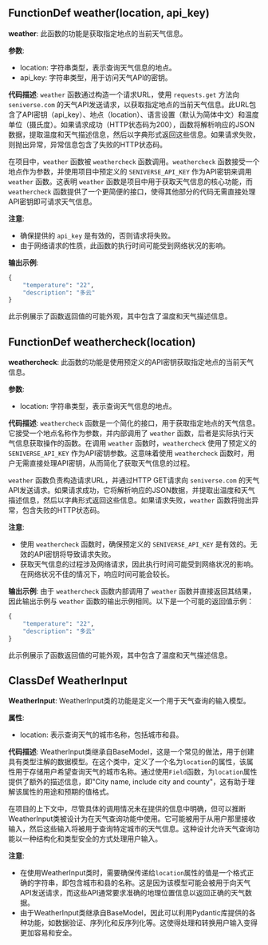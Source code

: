 ## FunctionDef weather(location, api_key)

**weather**: 此函数的功能是获取指定地点的当前天气信息。

**参数**:

- location: 字符串类型，表示查询天气信息的地点。
- api_key: 字符串类型，用于访问天气API的密钥。

**代码描述**:
`weather` 函数通过构造一个请求URL，使用 `requests.get` 方法向 `seniverse.com` 的天气API发送请求，以获取指定地点的当前天气信息。此URL包含了API密钥（api_key）、地点（location）、语言设置（默认为简体中文）和温度单位（摄氏度）。如果请求成功（HTTP状态码为200），函数将解析响应的JSON数据，提取温度和天气描述信息，然后以字典形式返回这些信息。如果请求失败，则抛出异常，异常信息包含了失败的HTTP状态码。

在项目中，`weather` 函数被 `weathercheck` 函数调用。`weathercheck` 函数接受一个地点作为参数，并使用项目中预定义的 `SENIVERSE_API_KEY` 作为API密钥来调用 `weather` 函数。这表明 `weather` 函数是项目中用于获取天气信息的核心功能，而 `weathercheck` 函数提供了一个更简便的接口，使得其他部分的代码无需直接处理API密钥即可请求天气信息。

**注意**:

- 确保提供的 `api_key` 是有效的，否则请求将失败。
- 由于网络请求的性质，此函数的执行时间可能受到网络状况的影响。

**输出示例**:

```python
{
    "temperature": "22",
    "description": "多云"
}
```

此示例展示了函数返回值的可能外观，其中包含了温度和天气描述信息。

## FunctionDef weathercheck(location)

**weathercheck**: 此函数的功能是使用预定义的API密钥获取指定地点的当前天气信息。

**参数**:

- location: 字符串类型，表示查询天气信息的地点。

**代码描述**:
`weathercheck` 函数是一个简化的接口，用于获取指定地点的天气信息。它接受一个地点名称作为参数，并内部调用了 `weather` 函数，后者是实际执行天气信息获取操作的函数。在调用 `weather` 函数时，`weathercheck` 使用了预定义的 `SENIVERSE_API_KEY` 作为API密钥参数。这意味着使用 `weathercheck` 函数时，用户无需直接处理API密钥，从而简化了获取天气信息的过程。

`weather` 函数负责构造请求URL，并通过HTTP GET请求向 `seniverse.com` 的天气API发送请求。如果请求成功，它将解析响应的JSON数据，并提取出温度和天气描述信息，然后以字典形式返回这些信息。如果请求失败，`weather` 函数将抛出异常，包含失败的HTTP状态码。

**注意**:

- 使用 `weathercheck` 函数时，确保预定义的 `SENIVERSE_API_KEY` 是有效的。无效的API密钥将导致请求失败。
- 获取天气信息的过程涉及网络请求，因此执行时间可能受到网络状况的影响。在网络状况不佳的情况下，响应时间可能会较长。

**输出示例**:
由于 `weathercheck` 函数内部调用了 `weather` 函数并直接返回其结果，因此输出示例与 `weather` 函数的输出示例相同。以下是一个可能的返回值示例：

```python
{
    "temperature": "22",
    "description": "多云"
}
```

此示例展示了函数返回值的可能外观，其中包含了温度和天气描述信息。

## ClassDef WeatherInput

**WeatherInput**: WeatherInput类的功能是定义一个用于天气查询的输入模型。

**属性**:

- location: 表示查询天气的城市名称，包括城市和县。

**代码描述**:
WeatherInput类继承自BaseModel，这是一个常见的做法，用于创建具有类型注解的数据模型。在这个类中，定义了一个名为`location`的属性，该属性用于存储用户希望查询天气的城市名称。通过使用`Field`函数，为`location`属性提供了额外的描述信息，即"City name, include city and county"，这有助于理解该属性的用途和预期的值格式。

在项目的上下文中，尽管具体的调用情况未在提供的信息中明确，但可以推断WeatherInput类被设计为在天气查询功能中使用。它可能被用于从用户那里接收输入，然后这些输入将被用于查询特定城市的天气信息。这种设计允许天气查询功能以一种结构化和类型安全的方式处理用户输入。

**注意**:

- 在使用WeatherInput类时，需要确保传递给`location`属性的值是一个格式正确的字符串，即包含城市和县的名称。这是因为该模型可能会被用于向天气API发送请求，而这些API通常要求准确的地理位置信息以返回正确的天气数据。
- 由于WeatherInput类继承自BaseModel，因此可以利用Pydantic库提供的各种功能，如数据验证、序列化和反序列化等。这使得处理和转换用户输入变得更加容易和安全。
